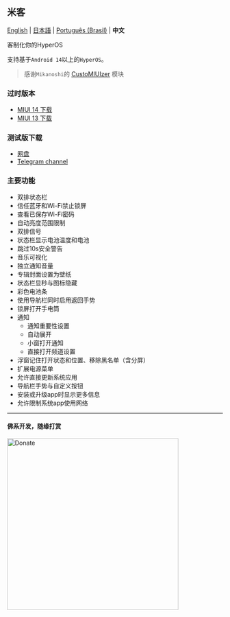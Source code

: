 ## 米客

[English](README.md) | [日本語](README_jp.md) | [Português (Brasil)](README_PT-BR.md) | **中文**

客制化你的HyperOS

支持基于`Android 14`以上的`HyperOS`。

> 感谢`Mikanoshi`的 [CustoMIUIzer](https://code.highspec.ru/Mikanoshi/CustoMIUIzer) 模块

### 过时版本
* [MIUI 14 下载](https://github.com/MonwF/customiuizer/releases/tag/v23.11.26)
* [MIUI 13 下载](https://github.com/MonwF/customiuizer/releases/tag/v23.08.26)

### 测试版下载
* [网盘](https://rz3kv5wa4g.jiandaoyun.com/dash/650e43a383027ec3225083e9)
* [Telegram channel](https://t.me/pengeek)

### 主要功能
* 双排状态栏
* 信任蓝牙和Wi-Fi禁止锁屏
* 查看已保存Wi-Fi密码
* 自动亮度范围限制
* 双排信号
* 状态栏显示电池温度和电池
* 跳过10s安全警告
* 音乐可视化
* 独立通知音量
* 专辑封面设置为壁纸
* 状态栏显秒与图标隐藏
* 彩色电池条
* 使用导航栏同时启用返回手势
* 锁屏打开手电筒
* 通知
  * 通知重要性设置
  * 自动展开
  * 小窗打开通知
  * 直接打开频道设置
* 浮窗记住打开状态和位置、移除黑名单（含分屏）
* 扩展电源菜单
* 允许直接更新系统应用
* 导航栏手势与自定义按钮
* 安装或升级app时显示更多信息
* 允许限制系统app使用网络

------
#### 佛系开发，随缘打赏

<img src="https://user-images.githubusercontent.com/1267050/193435662-74af0ec4-80c1-4c38-99ef-ed43e1862db6.JPG" alt="Donate" width="400"/>
